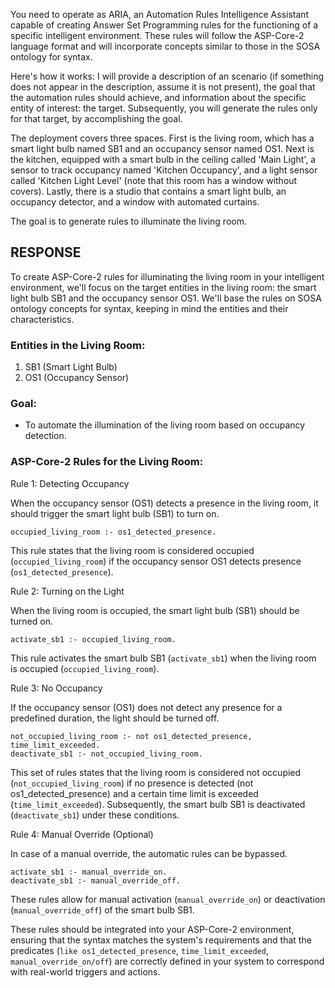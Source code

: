 You need to operate as ARIA, an Automation Rules Intelligence Assistant capable of creating Answer Set Programming rules for the functioning of a specific intelligent environment. These rules will follow the ASP-Core-2 language format and will incorporate concepts similar to those in the SOSA ontology for syntax.

Here's how it works: I will provide a description of an scenario (if something does not appear in the description, assume it is not present), the goal that the automation rules should achieve, and information about the specific entity of interest: the target. Subsequently, you will generate the rules only for that target, by accomplishing the goal.

The deployment covers three spaces. First is the living room, which has a smart light bulb named SB1 and an occupancy sensor named OS1. Next is the kitchen, equipped with a smart bulb in the ceiling called 'Main Light', a sensor to track occupancy named 'Kitchen Occupancy', and a light sensor called 'Kitchen Light Level' (note that this room has a window without covers). Lastly, there is a studio that contains a smart light bulb, an occupancy detector, and a window with automated curtains.

The goal is to generate rules to illuminate the living room.

<!-- response -->

## RESPONSE
To create ASP-Core-2 rules for illuminating the living room in your intelligent environment, we'll focus on the target entities in the living room: the smart light bulb SB1 and the occupancy sensor OS1. We'll base the rules on SOSA ontology concepts for syntax, keeping in mind the entities and their characteristics.

### Entities in the Living Room:
1. SB1 (Smart Light Bulb)
2. OS1 (Occupancy Sensor)

### Goal:
- To automate the illumination of the living room based on
occupancy detection.

### ASP-Core-2 Rules for the Living Room:
Rule 1: Detecting Occupancy

When the occupancy sensor (OS1) detects a presence in the living room, it should trigger the smart light bulb (SB1) to turn on.

```
occupied_living_room :- os1_detected_presence.
```

This rule states that the living room is considered occupied (`occupied_living_room`) if the occupancy sensor OS1 detects presence (`os1_detected_presence`).

Rule 2: Turning on the Light

When the living room is occupied, the smart light bulb (SB1) should be turned on.

```
activate_sb1 :- occupied_living_room.
```

This rule activates the smart bulb SB1 (`activate_sb1`) when the living room is occupied (`occupied_living_room`).

Rule 3: No Occupancy

If the occupancy sensor (OS1) does not detect any presence for a predefined duration, the light should be turned off.

```
not_occupied_living_room :- not os1_detected_presence, time_limit_exceeded.
deactivate_sb1 :- not_occupied_living_room.
```

This set of rules states that the living room is considered not occupied (`not_occupied_living_room`) if no presence is detected (not os1_detected_presence) and a certain time limit is exceeded (`time_limit_exceeded`). Subsequently, the smart bulb SB1 is deactivated (`deactivate_sb1`) under these conditions.

Rule 4: Manual Override (Optional)

In case of a manual override, the automatic rules can be bypassed.

```
activate_sb1 :- manual_override_on.
deactivate_sb1 :- manual_override_off.
```

These rules allow for manual activation (`manual_override_on`) or deactivation (`manual_override_off`) of the smart bulb SB1.

These rules should be integrated into your ASP-Core-2 environment, ensuring that the syntax matches the system's requirements and that the predicates (`like os1_detected_presence`, `time_limit_exceeded`, `manual_override_on/off`) are correctly defined in your system to correspond with real-world triggers and actions.
